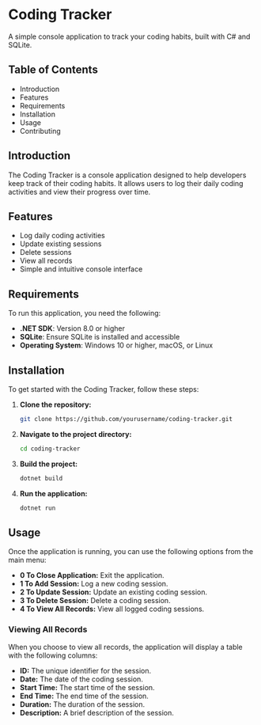 # Coding Tracker

A simple console application to track your coding habits, built with C# and SQLite.

## Table of Contents
- Introduction
- Features
- Requirements
- Installation
- Usage
- Contributing

## Introduction
The Coding Tracker is a console application designed to help developers keep track of their coding habits. It allows users to log their daily coding activities and view their progress over time.

## Features
- Log daily coding activities
- Update existing sessions
- Delete sessions
- View all records
- Simple and intuitive console interface

## Requirements
To run this application, you need the following:
- **.NET SDK**: Version 8.0 or higher
- **SQLite**: Ensure SQLite is installed and accessible
- **Operating System**: Windows 10 or higher, macOS, or Linux

## Installation
To get started with the Coding Tracker, follow these steps:

1. **Clone the repository:**
    ```bash
    git clone https://github.com/yourusername/coding-tracker.git
    ```
2. **Navigate to the project directory:**
    ```bash
    cd coding-tracker
    ```
3. **Build the project:**
    ```bash
    dotnet build
    ```
4. **Run the application:**
    ```bash
    dotnet run
    ```

## Usage
Once the application is running, you can use the following options from the main menu:

- **0 To Close Application:** Exit the application.
- **1 To Add Session:** Log a new coding session.
- **2 To Update Session:** Update an existing coding session.
- **3 To Delete Session:** Delete a coding session.
- **4 To View All Records:** View all logged coding sessions.

### Viewing All Records
When you choose to view all records, the application will display a table with the following columns:
- **ID:** The unique identifier for the session.
- **Date:** The date of the coding session.
- **Start Time:** The start time of the session.
- **End Time:** The end time of the session.
- **Duration:** The duration of the session.
- **Description:** A brief description of the session.
